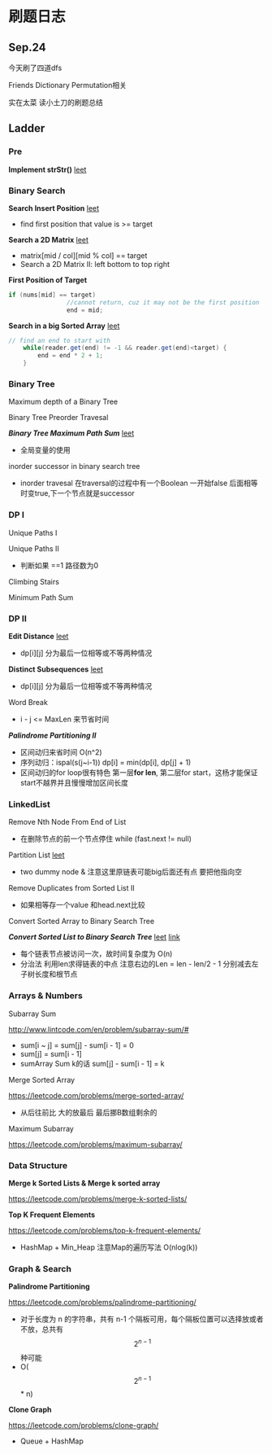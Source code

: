 # 刷题日志


## Sep.24


今天刷了四道dfs 

Friends Dictionary Permutation相关

实在太菜 读小土刀的刷题总结





## Ladder


### Pre

**Implement strStr()** [leet](https://leetcode.com/problems/implement-strstr/)




### Binary Search

**Search Insert Position** [leet](https://leetcode.com/problems/search-insert-position/)
* find first position that value is >= target

**Search a 2D Matrix** [leet](https://leetcode.com/problems/search-a-2d-matrix/)
* matrix[mid / col][mid % col] == target
* Search a 2D Matrix II: left bottom to top right

**First Position of Target**
```java
if (nums[mid] == target)
                //cannot return, cuz it may not be the first position
                end = mid;
```

**Search in a big Sorted Array** [leet](https://adambillylee.gitbooks.io/lintcode/content/chapter2.3.html)

```java
// find an end to start with
    while(reader.get(end) != -1 && reader.get(end)<target) {
        end = end * 2 + 1;
    }
```





### Binary Tree
Maximum depth of a Binary Tree

Binary Tree Preorder Travesal

***Binary Tree Maximum Path Sum*** [leet](https://leetcode.com/problems/binary-tree-maximum-path-sum/)

* 全局变量的使用

inorder successor in binary search tree
* inorder travesal 在traversal的过程中有一个Boolean 一开始false 后面相等时变true,下一个节点就是successor







### DP I

Unique Paths I

Unique Paths II
* 判断如果 ==1 路径数为0

Climbing Stairs

Minimum Path Sum


### DP II
**Edit Distance** [leet](https://leetcode.com/problems/edit-distance/)
* dp[i][j] 分为最后一位相等或不等两种情况

**Distinct Subsequences** [leet](https://leetcode.com/problems/distinct-subsequences/)
* dp[i][j] 分为最后一位相等或不等两种情况

Word Break
* i - j <= MaxLen 来节省时间

***Palindrome Partitioning II***
* 区间动归来省时间 O(n^2)
* 序列动归：ispal(s(j~i-1)) dp[i] = min(dp[i], dp[j] + 1)
* 区间动归的for loop很有特色 第一层**for len**, 第二层for start，这杨才能保证start不越界并且慢慢增加区间长度


### LinkedList

Remove Nth Node From End of List
* 在删除节点的前一个节点停住 while (fast.next != null)

Partition List [leet](https://leetcode.com/problems/partition-list/)
* two dummy node & 注意这里原链表可能big后面还有点 要把他指向空

Remove Duplicates from Sorted List II
* 如果相等存一个value 和head.next比较

Convert Sorted Array to Binary Search Tree

***Convert Sorted List to Binary Search Tree***
[leet](https://leetcode.com/problems/convert-sorted-list-to-binary-search-tree/) [link](https://gretchency.gitbooks.io/leetcode/content/convert_sorted_list_to_balanced_bst.html)
* 每个链表节点被访问一次，故时间复杂度为 O(n)
* 分治法 利用len求得链表的中点 注意右边的Len = len - len/2 - 1 分别减去左子树长度和根节点




### Arrays & Numbers

Subarray Sum

http://www.lintcode.com/en/problem/subarray-sum/#

* sum[i ~ j] = sum[j] - sum[i - 1] = 0
* sum[j] = sum[i - 1]
* sumArray Sum k的话 sum[j] - sum[i - 1] = k

Merge Sorted Array

https://leetcode.com/problems/merge-sorted-array/

* 从后往前比 大的放最后 最后挪B数组剩余的

Maximum Subarray

https://leetcode.com/problems/maximum-subarray/


### Data Structure

**Merge k Sorted Lists & Merge k sorted array**

https://leetcode.com/problems/merge-k-sorted-lists/

**Top K Frequent Elements**

https://leetcode.com/problems/top-k-frequent-elements/
* HashMap + Min_Heap 注意Map的遍历写法 O(nlog(k))


### Graph & Search
**Palindrome Partitioning**

https://leetcode.com/problems/palindrome-partitioning/
* 对于长度为 n 的字符串，共有 n-1 个隔板可用，每个隔板位置可以选择放或者不放，总共有$$2^{n-1}$$种可能
* O($$2^{n-1}$$* n)

**Clone Graph**

https://leetcode.com/problems/clone-graph/
* Queue + HashMap
































































